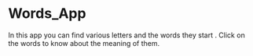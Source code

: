 # Words_App
In this app you can find various letters and the words they start . Click on the words to know about the meaning of them.
